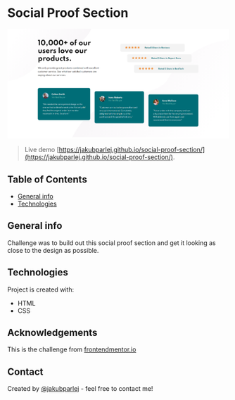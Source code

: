 # Social Proof Section

![Design preview for the Social proof section coding challenge](./design/final.png)

> Live demo [https://jakubparlej.github.io/social-proof-section/](https://jakubparlej.github.io/social-proof-section/).

## Table of Contents

- [General info](#general-info)
- [Technologies](#technologies)

## General info

Challenge was to build out this social proof section and get it looking as close to the design as possible.

## Technologies

Project is created with:

- HTML
- CSS

## Acknowledgements

This is the challenge from [frontendmentor.io](https://www.frontendmentor.io/challenges/social-proof-section-6e0qTv_bA)

## Contact

Created by [@jakubparlej](https://jprojects.pl) - feel free to contact me!
